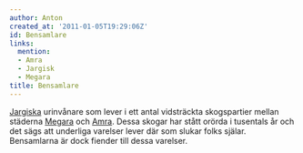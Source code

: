 ```yaml
---
author: Anton
created_at: '2011-01-05T19:29:06Z'
id: Bensamlare
links:
  mention:
  - Amra
  - Jargisk
  - Megara
title: Bensamlare
---
```


[Jargiska] urinvånare som lever i ett antal vidsträckta skogspartier mellan städerna [Megara] och
[Amra]. Dessa skogar har stått orörda i tusentals år och det sägs att underliga varelser lever där
som slukar folks själar. Bensamlarna är dock fiender till dessa varelser.

  [Jargiska]: Jargisk
  [Megara]: Megara
  [Amra]: Amra
